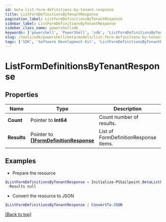 ```yaml
---
id: beta-list-form-definitions-by-tenant-response
title: ListFormDefinitionsByTenantResponse
pagination_label: ListFormDefinitionsByTenantResponse
sidebar_label: ListFormDefinitionsByTenantResponse
sidebar_class_name: powershellsdk
keywords: ['powershell', 'PowerShell', 'sdk', 'ListFormDefinitionsByTenantResponse', 'BetaListFormDefinitionsByTenantResponse'] 
slug: /tools/sdk/powershell/beta/models/list-form-definitions-by-tenant-response
tags: ['SDK', 'Software Development Kit', 'ListFormDefinitionsByTenantResponse', 'BetaListFormDefinitionsByTenantResponse']
---
```



# ListFormDefinitionsByTenantResponse

## Properties

Name | Type | Description | Notes
------------ | ------------- | ------------- | -------------
**Count** |  Pointer to **Int64** | Count number of results. | [optional] 
**Results** |  Pointer to [**[]FormDefinitionResponse**](form-definition-response) | List of FormDefinitionResponse items. | [optional] 

## Examples

- Prepare the resource
```powershell
$ListFormDefinitionsByTenantResponse = Initialize-PSSailpoint.BetaListFormDefinitionsByTenantResponse  -Count 1 `
 -Results null
```

- Convert the resource to JSON
```powershell
$ListFormDefinitionsByTenantResponse | ConvertTo-JSON
```


[[Back to top]](#) 

